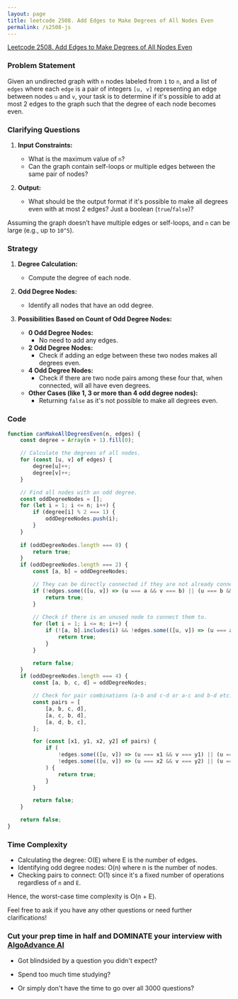```yaml
---
layout: page
title: leetcode 2508. Add Edges to Make Degrees of All Nodes Even
permalink: /s2508-js
---
```

[Leetcode 2508. Add Edges to Make Degrees of All Nodes Even](https://algoadvance.github.io/algoadvance/l2508)
### Problem Statement

Given an undirected graph with `n` nodes labeled from `1` to `n`, and a list of `edges` where each `edge` is a pair of integers `[u, v]` representing an edge between nodes `u` and `v`, your task is to determine if it's possible to add at most 2 edges to the graph such that the degree of each node becomes even.

### Clarifying Questions

1. **Input Constraints:**
   - What is the maximum value of `n`?
   - Can the graph contain self-loops or multiple edges between the same pair of nodes?
   
2. **Output:**
   - What should be the output format if it's possible to make all degrees even with at most 2 edges? Just a boolean (`true`/`false`)?

Assuming the graph doesn’t have multiple edges or self-loops, and `n` can be large (e.g., up to `10^5`).

### Strategy

1. **Degree Calculation:** 
   - Compute the degree of each node.
   
2. **Odd Degree Nodes:**
   - Identify all nodes that have an odd degree.
   
3. **Possibilities Based on Count of Odd Degree Nodes:**
   - **0 Odd Degree Nodes:**
     - No need to add any edges.
   - **2 Odd Degree Nodes:**
     - Check if adding an edge between these two nodes makes all degrees even.
   - **4 Odd Degree Nodes:**
     - Check if there are two node pairs among these four that, when connected, will all have even degrees.
   - **Other Cases (like 1, 3 or more than 4 odd degree nodes):**
     - Returning `false` as it's not possible to make all degrees even.

### Code

```javascript
function canMakeAllDegreesEven(n, edges) {
    const degree = Array(n + 1).fill(0);

    // Calculate the degrees of all nodes.
    for (const [u, v] of edges) {
        degree[u]++;
        degree[v]++;
    }

    // Find all nodes with an odd degree.
    const oddDegreeNodes = [];
    for (let i = 1; i <= n; i++) {
        if (degree[i] % 2 === 1) {
            oddDegreeNodes.push(i);
        }
    }
    
    if (oddDegreeNodes.length === 0) {
        return true;
    }
    if (oddDegreeNodes.length === 2) {
        const [a, b] = oddDegreeNodes;

        // They can be directly connected if they are not already connected.
        if (!edges.some(([u, v]) => (u === a && v === b) || (u === b && v === a))) {
            return true;
        }
        
        // Check if there is an unused node to connect them to.
        for (let i = 1; i <= n; i++) {
            if (![a, b].includes(i) && !edges.some(([u, v]) => (u === a && v === i) || (u === i && v === a) || (u === b && v === i) || (u === i && v === b))) {
                return true;
            }
        }

        return false;
    }
    if (oddDegreeNodes.length === 4) {
        const [a, b, c, d] = oddDegreeNodes;

        // Check for pair combinations (a-b and c-d or a-c and b-d etc.),
        const pairs = [
            [a, b, c, d],
            [a, c, b, d],
            [a, d, b, c],
        ];

        for (const [x1, y1, x2, y2] of pairs) {
            if (
                !edges.some(([u, v]) => (u === x1 && v === y1) || (u === y1 && v === x1)) &&
                !edges.some(([u, v]) => (u === x2 && v === y2) || (u === y2 && v === x2))
            ) {
                return true;
            }
        }

        return false;
    }

    return false;
}
```

### Time Complexity

- Calculating the degree: O(E) where E is the number of edges.
- Identifying odd degree nodes: O(n) where n is the number of nodes.
- Checking pairs to connect: O(1) since it's a fixed number of operations regardless of `n` and `E`.

Hence, the worst-case time complexity is O(n + E).

Feel free to ask if you have any other questions or need further clarifications!


### Cut your prep time in half and DOMINATE your interview with [AlgoAdvance AI](https://algoAdvance.com)

- Got blindsided by a question you didn't expect?

- Spend too much time studying?

- Or simply don't have the time to go over all 3000 questions?

